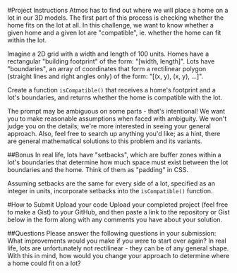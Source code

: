 #Project Instructions
Atmos has to find out where we will place a home on a lot in our 3D models. The first part of this process is checking whether the home fits on the lot at all. In this challenge, we want to know whether a given home and a given lot are "compatible", ie. whether the home can fit within the lot.
 
Imagine a 2D grid with a width and length of 100 units.
Homes have a rectangular "building footprint" of the form: "[width, length]".
Lots have "boundaries", an array of coordinates that form a rectilinear polygon (straight lines and right angles only) of the form: "[(x, y), (x, y), ...]".
 
Create a function `isCompatible()` that receives a home's footprint and a lot's boundaries, and returns whether the home is compatible with the lot.
 
The prompt may be ambiguous on some parts - that's intentional! We want you to make reasonable assumptions when faced with ambiguity. We won't judge you on the details; we're more interested in seeing your general approach. Also, feel free to search up anything you'd like; as a hint, there are general mathematical solutions to this problem and its variants.
 
##Bonus
In real life, lots have "setbacks", which are buffer zones within a lot's boundaries that determine how much space must exist between the lot boundaries and the home. Think of them as "padding" in CSS.
 
Assuming setbacks are the same for every side of a lot, specified as an integer in units, incorporate setbacks into the `isCompatible()` function.
 
 
#How to Submit
Upload your code
Upload your completed project (feel free to make a Gist) to your GitHub, and then paste a link to the repository or Gist below in the form along with any comments you have about your solution.
 
##Questions
Please answer the following questions in your submission:
What improvements would you make if you were to start over again?
In real life, lots are unfortunately not rectilinear - they can be of any general shape. With this in mind, how would you change your approach to determine where a home could fit on a lot?
